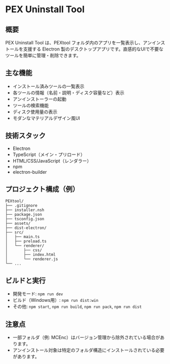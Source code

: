 # PEX Uninstall Tool

## 概要

PEX Uninstall Tool は、PEXtool フォルダ内のアプリを一覧表示し、アンインストールを支援する Electron 製のデスクトップアプリです。直感的なUIで不要なツールを簡単に管理・削除できます。

## 主な機能

* インストール済みツールの一覧表示
* 各ツールの情報（名前・説明・ディスク容量など）表示
* アンインストーラーの起動
* ツールの検索機能
* ディスク使用量の表示
* モダンなマテリアルデザイン風UI

## 技術スタック

* Electron
* TypeScript（メイン・プリロード）
* HTML/CSS/JavaScript（レンダラー）
* npm
* electron-builder

## プロジェクト構成（例）

```
PEXtool/
├── .gitignore
├── installer.nsh
├── package.json
├── tsconfig.json
├── assets/
├── dist-electron/
├── src/
│   ├── main.ts
│   ├── preload.ts
│   └── renderer/
│       ├── css/
│       ├── index.html
│       └── renderer.js
└── ...
```

## ビルドと実行

* 開発モード: `npm run dev`
* ビルド（Windows用）: `npm run dist:win`
* その他: `npm start`, `npm run build`, `npm run pack`, `npm run dist`

## 注意点

* 一部フォルダ（例: MCEnc）はバージョン管理から除外されている場合があります。
* アンインストール対象は特定のフォルダ構造にインストールされている必要があります。

